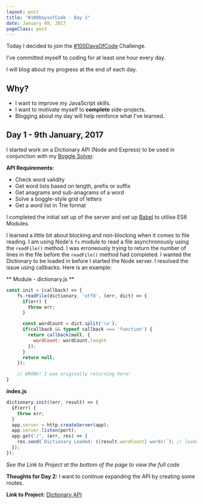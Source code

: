 ```yaml
---
layout: post
title: "#100DaysofCode - Day 1"
date: January 09, 2017
pageClass: post
---
```


Today I decided to join the [#100DaysOfCode](https://medium.freecodecamp.com/join-the-100daysofcode-556ddb4579e4#.a15whv210) Challenge.

I've committed myself to coding for at least one hour every day.

I will blog about my progress at the end of each day.

## Why?


- I want to improve my JavaScript skills.
- I want to motivate myself to **complete** side-projects.
- Blogging about my day will help reinforce what I've learned.


## Day 1 - 9th January, 2017


I started work on a Dictionary API (Node and Express) to be used in conjunction with my [Boggle Solver](http://lyndseyb.co.uk/boggle-solver/).


**API Requirements:**

- Check word validity
- Get word lists based on length, prefix or suffix 
- Get anagrams and sub-anagrams of a word
- Solve a boggle-style grid of letters
- Get a word list in Trie format

I completed the initial set up of the server and set up [Babel](https://babeljs.io/) to utilise ES6 Modules.

I learned a little bit about blocking and non-blocking when it comes to file reading. I am using Node's ```fs``` module to read a file asynchronously using the ```readFile()``` method. I was erroneously trying to return the number of lines in the file before the ```readFile()``` method had completed. I wanted the Dictionary to be loaded in before I started the Node server. I resolved the issue using callbacks. Here is an example:

** Module - dictionary.js **
```javascript
const init = (callback) => {
	fs.readFile(dictionary, 'utf8', (err, dict) => {
	  if(err) {
		throw err;
	  }

      const wordCount = dict.split('\n');
      if(callback && typeof callback === 'function') {
        return callback(null, {
          wordCount: wordCount.length
        });
      }
	  return null;
	});

	// WRONG! I was originally returning here!
}
```

**index.js**
```javascript
dictionary.init((err, result) => {
  if(err) {
    throw err;
  }
  app.server = http.createServer(app);
  app.server.listen(port);
  app.get('/', (err, res) => {
    res.send(`Dictionary Loaded: ${result.wordCount} words!`); // loaded 270,000 words!
  });
});
```

*See the Link to Project at the bottom of the page to view the full code*

**Thoughts for Day 2:** I want to continue expanding the API by creating some routes.

**Link to Project:** [Dictionary API](https://github.com/lyndseybrowning/dictionary-api)
